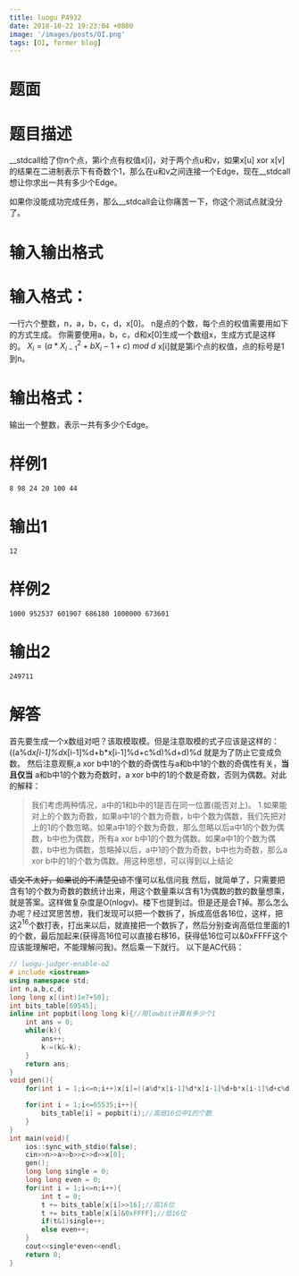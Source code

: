 ```yaml
---
title: luogu P4932
date: 2018-10-22 19:23:04 +0800
image: '/images/posts/OI.png'
tags: [OI, former blog]
---
```


# 题面
# 题目描述
__stdcall给了你n个点，第i个点有权值x[i]，对于两个点u和v，如果x[u] xor x[v]的结果在二进制表示下有奇数个1，那么在u和v之间连接一个Edge，现在__stdcall想让你求出一共有多少个Edge。

如果你没能成功完成任务，那么__stdcall会让你痛苦一下，你这个测试点就没分了。
# 输入输出格式
#  输入格式：
一行六个整数，n，a，b，c，d，x[0]。
n是点的个数，每个点的权值需要用如下的方式生成。
你需要使用a，b，c，d和x[0]生成一个数组x，生成方式是这样的。
$X_i=(a*X_{i-1}^2+bX_i-1+c)\ mod\ d$
x[i]就是第i个点的权值，点的标号是1到n。

# 输出格式：
输出一个整数，表示一共有多少个Edge。
#  样例1
```
8 98 24 20 100 44
```
#  输出1
```
12
```
#  样例2
```
1000 952537 601907 686180 1000000 673601
```
#  输出2
```
249711
```
# 解答
首先要生成一个x数组对吧？该取模取模。但是注意取模的式子应该是这样的：((a%d*x[i-1]%d*x[i-1]%d+b*x[i-1]%d+c%d)%d+d)%d 就是为了防止它变成负数。
然后注意观察,a xor b中1的个数的奇偶性与a和b中1的个数的奇偶性有关，**当且仅当** a和b中1的个数为奇数时，a xor b中的1的个数是奇数，否则为偶数。对此的解释：
>我们考虑两种情况，a中的1和b中的1是否在同一位置(能否对上)。
1.如果能对上的个数为奇数，如果a中1的个数为奇数，b中个数为偶数，我们先把对上的1的个数忽略。如果a中1的个数为奇数，那么忽略以后a中1的个数为偶数，b中也为偶数，所有a xor b中1的个数为偶数。如果a中1的个数为偶数，b中也为偶数，忽略掉以后，a中1的个数为奇数，b中也为奇数，那么a xor b中的1的个数为偶数。用这种思想，可以得到以上结论

~~语文不太好，如果说的不清楚见谅~~不懂可以私信问我
然后，就简单了，只需要把含有1的个数为奇数的数统计出来，用这个数量乘以含有1为偶数的数的数量想乘，就是答案。这样做复杂度是O(nlogv)。楼下也提到过。但是还是会T掉。那么怎么办呢？经过冥思苦想，我们发现可以把一个数拆了，拆成高低各16位，这样，把这$2^{16}$个数打表，打出来以后，就直接把一个数拆了，然后分别查询高低位里面的1的个数，最后加起来(获得高16位可以直接右移16，获得低16位可以&0xFFFF这个应该能理解吧，不能理解问我)。然后乘一下就行。
以下是AC代码：
```cpp
// luogu-judger-enable-o2
# include <iostream>
using namespace std;
int n,a,b,c,d;
long long x[(int)1e7+50];
int bits_table[69545];
inline int popbit(long long k){//用lowbit计算有多少个1
    int ans = 0;
    while(k){
        ans++;
        k-=(k&-k);
    }
    return ans;
}
void gen(){
    for(int i = 1;i<=n;i++)x[i]=((a%d*x[i-1]%d*x[i-1]%d+b*x[i-1]%d+c%d)%d+d)%d;

    for(int i = 1;i<=65535;i++){
        bits_table[i] = popbit(i);//高低16位中1的个数
    }
}
int main(void){
    ios::sync_with_stdio(false);
    cin>>n>>a>>b>>c>>d>>x[0];
    gen();
    long long single = 0;
    long long even = 0;
    for(int i = 1;i<=n;i++){
        int t = 0;
        t += bits_table[x[i]>>16];//高16位 
        t += bits_table[x[i]&0xFFFF];//低16位 
        if(t&1)single++;
        else even++;
    }
    cout<<single*even<<endl;
    return 0;
}
```